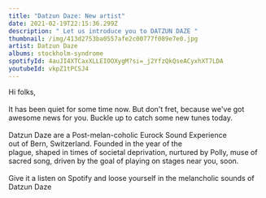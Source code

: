 ```yaml
---
title: "Datzun Daze: New artist"
date: 2021-02-19T22:15:36.299Z
description: " Let us introduce you to DATZUN DAZE "
thumbnail: /img/413d2753ba0557afe2c00777f089e7e0.jpg
artist: Datzun Daze
albums: stockholm-syndrome
spotifyId: 4auJI4XTCaxXLLEIOOXygM?si=_j2YfzQkQseACyxhXT7LDA
youtubeId: vkpZ1tPCSJ4
---
```

Hi folks,\
\
It has been quiet for some time now. But don't fret, because we've got awesome news for you. Buckle up to catch some new tunes today. \
\
Datzun Daze are a Post-melan-coholic Eurock ​Sound Experience out of Bern, Switzerland. ​Founded in the year of the ​plague, shaped in times of ​societal deprivation, ​nurtured by Polly, muse of ​sacred song, driven by the ​goal of playing on stages near you, soon. \
\
Give it a listen on Spotify and loose yourself in the melancholic sounds of Datzun Daze